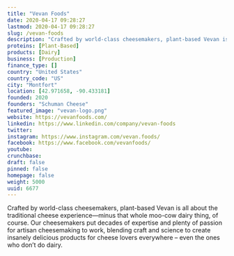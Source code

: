 ```yaml
---
title: "Vevan Foods"
date: 2020-04-17 09:28:27
lastmod: 2020-04-17 09:28:27
slug: /vevan-foods
description: "Crafted by world-class cheesemakers, plant-based Vevan is all about the traditional cheese experience—minus that whole moo-cow dairy thing, of course. Our cheesemakers put decades of expertise and plenty of passion for artisan cheesemaking to work, blending craft and science to create insanely delicious products for cheese lovers everywhere – even the ones who don’t do dairy."
proteins: [Plant-Based]
products: [Dairy]
business: [Production]
finance_type: []
country: "United States"
country_code: "US"
city: "Montfort"
location: [42.971658, -90.433181]
founded: 2020
founders: "Schuman Cheese"
featured_image: "vevan-logo.png"
website: https://vevanfoods.com/
linkedin: https://www.linkedin.com/company/vevan-foods
twitter: 
instagram: https://www.instagram.com/vevan.foods/
facebook: https://www.facebook.com/vevanfoods/
youtube: 
crunchbase: 
draft: false
pinned: false
homepage: false
weight: 5000
uuid: 6677
---
```

Crafted by world-class cheesemakers, plant-based Vevan is all about the traditional cheese experience—minus that whole moo-cow dairy thing, of course. Our cheesemakers put decades of expertise and plenty of passion for artisan cheesemaking to work, blending craft and science to create insanely delicious products for cheese lovers everywhere – even the ones who don’t do dairy.
